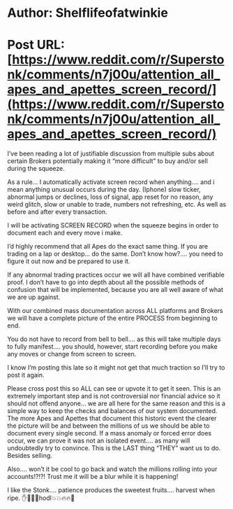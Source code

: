 # Author: Shelflifeofatwinkie
# Post URL: [https://www.reddit.com/r/Superstonk/comments/n7j00u/attention_all_apes_and_apettes_screen_record/](https://www.reddit.com/r/Superstonk/comments/n7j00u/attention_all_apes_and_apettes_screen_record/)


I’ve been reading a lot of justifiable discussion from multiple subs about certain Brokers potentially making it “more difficult” to buy and/or sell during the squeeze. 

As a rule... I automatically activate screen record when anything.... and i mean anything unusual occurs during the day. (Iphone) slow ticker, abnormal jumps or declines, loss of signal, app reset for no reason, any weird glitch, slow or unable to trade, numbers not refreshing, etc. As well as before and after every transaction.

I will be activating SCREEN RECORD when the squeeze begins in order to document each and every move i make. 

I’d highly recommend that all Apes do the exact same thing. If you are trading on a lap or desktop... do the same. Don’t know how?.... you need to figure it out now and be prepared to use it.

If any abnormal trading practices occur we will all have combined verifiable proof. I don’t have to go into depth about all the possible methods of confusion that will be implemented, because you are all well aware of what we are up against. 

With our combined mass documentation across ALL platforms and Brokers we will have a complete picture of the entire PROCESS from beginning to end.

You do not have to record from bell to bell.... as this will take multiple days to fully manifest.... you should, however, start recording before you make any moves or change from screen to screen.

I know I’m posting this late so it might not get that much traction so I’ll try to post it again. 

Please cross post this so ALL can see or upvote it to get it seen. This is an extremely important step and is not controversial nor financial advice so it should not offend anyone... we are all here for the same reason and this is a simple way to keep the checks and balances of our system documented. The more Apes and Apettes that document this historic event the clearer the picture will be and between the millions of us we should be able to document every single second. If a mass anomaly or forced error does occur, we can prove it was not an isolated event.... as many will  undoubtedly try to convince. This is the LAST thing “THEY” want us to do. Besides selling.

Also.... won’t it be cool to go back and watch the millions rolling into your accounts!?!?! Trust me it will be a blur while it is happening!

I like the Stonk.... patience produces the sweetest fruits.... harvest when ripe.
✋💎🤚🦍hodl💥💥🔥🔥🚀